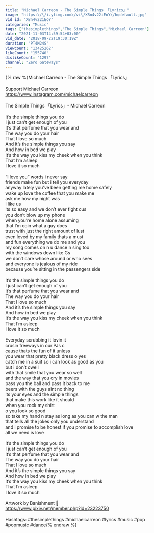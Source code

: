 ```yaml
---
title: "Michael Carreon - The Simple Things 「Lyrics」"
image: "https:\/\/i.ytimg.com\/vi\/XBn4v22iEoY\/hqdefault.jpg"
vid_id: "XBn4v22iEoY"
categories: "Music"
tags: ["thesimplethings","The Simple Things","Michael Carreon"]
date: "2021-11-03T14:59:54+03:00"
vid_date: "2018-09-22T19:30:19Z"
duration: "PT4M24S"
viewcount: "13425262"
likeCount: "155740"
dislikeCount: "1297"
channel: "Zero Gateways"
---
```

{% raw %}Michael Carreon - The Simple Things 「Lyrics」<br /><br />Support Michael Carreon<br /><a rel="nofollow" target="blank" href="https://www.instagram.com/michaelcarreon">https://www.instagram.com/michaelcarreon</a><br /><br />The Simple Things 「Lyrics」- Michael Carreon<br /><br />It’s the simple things you do<br />I just can’t get enough of you<br />It’s that perfume that you wear and<br />The way you do your hair<br />That I love so much<br />And it’s the simple things you say<br />And how in bed we play<br />It’s the way you kiss my cheek when you think<br />That I’m asleep<br />I love it so much<br /><br />“i love you” words i never say<br />friends make fun but i tell you everyday<br />anyway lately you’ve been getting me home safely<br />wake up love the coffee that you make me<br />ask me how my night was <br />i like us<br />its so easy and we don’t ever fight cus<br />you don’t blow up my phone<br />when you’re home alone assuming<br />that I’m coin what a guy does <br />trust with just the right amount of lust<br />even loved by my family thats a must <br />and fun everything we do me and you<br />my song comes on n u dance n sing too<br />with the windows down like Gs<br />we don’t care whose around or who sees<br />and everyone is jealous of my ride <br />because you’re sitting in the passengers side<br /><br />It’s the simple things you do<br />I just can’t get enough of you<br />It’s that perfume that you wear and<br />The way you do your hair<br />That I love so much<br />And it’s the simple things you say<br />And how in bed we play<br />It’s the way you kiss my cheek when you think<br />That I’m asleep<br />I love it so much<br /><br />Everyday scrubbing it lovin it<br />crusin freeways in our PJs c<br />cause thats the fun of it unless<br />you wear that pretty black dress o yes<br />catch me in a suit so i can look as good as you<br />but i don’t owell <br />with that smile that you wear so well<br />and the way that you cry in movies<br />pass you the ball and pass it back to me<br />beers with the guys aint no thing<br />its your eyes and the simple things<br />that make this work like it should<br />when you rock my shirt<br />o you look so good <br />so take my hand n stay as long as you can w the man<br />that tells all the jokes only you understand <br />and i promise to be honest if you promise to accomplish love<br />all we need is love<br /><br />It’s the simple things you do<br />I just can’t get enough of you<br />It’s that perfume that you wear and<br />The way you do your hair<br />That I love so much<br />And it’s the simple things you say<br />And how in bed we play<br />It’s the way you kiss my cheek when you think<br />That I’m asleep<br />I love it so much<br /><br />Artwork by Banishment 🎨<br /><a rel="nofollow" target="blank" href="https://www.pixiv.net/member.php?id=23223750">https://www.pixiv.net/member.php?id=23223750</a><br /><br />Hashtags: #thesimplethings #michaelcarreon #lyrics #music #pop #popmusic #dance{% endraw %}
